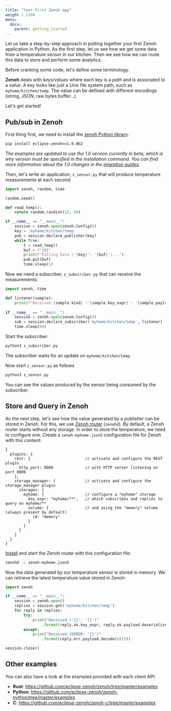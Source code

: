 ```yaml
---
title: "Your first Zenoh app"
weight : 2100
menu:
  docs:
    parent: getting_started
---
```


Let us take a step-by-step approach in putting together your first Zenoh application in Python.
As the first step, let us see how we get some data from a temperature sensor in our kitchen.
Then we see how we can route this data to store and perform some analytics.

Before cranking some code, let's define some terminology. 

<b>Zenoh</b> deals with <i>keys/values</i> where each key is a <i>path</i> and is associated to a <i>value</i>. A key looks like just a Unix file system path, such as ```myhome/kitchen/temp```. The value can be defined with different
encodings (string, JSON, raw bytes buffer...). 
<!-- To query the values stored by Zenoh, we use <i>selectors</i>. As the name suggest, a <i>selector</i> can use wildcards, such as <b>*</b> and <b>**</b> to represent a set of paths, such as, ```myhome/*/temp```. -->

Let's get started!

## Pub/sub in Zenoh

First thing first, we need to install the [zenoh Python library](https://github.com/eclipse-zenoh/zenoh-python).
```bash
pip install eclipse-zenoh==1.0.0b2
```
*The examples are updated to use the 1.0 version currently in beta, which is why version must be specified in the installation command. You can find more information about the 1.0 changes in the [migration guides](https://zenoh.io/docs/migration_1.0/concepts/).*

Then, let's write an application, `z_sensor.py` that will produce temperature measurements at each second:

```python
import zenoh, random, time

random.seed()

def read_temp():
    return random.randint(15, 30)

if __name__ == "__main__":
    session = zenoh.open(zenoh.Config())
    key = 'myhome/kitchen/temp'
    pub = session.declare_publisher(key)
    while True:
        t = read_temp()
        buf = f"{t}"
        print(f"Putting Data ('{key}': '{buf}')...")
        pub.put(buf)
        time.sleep(1)
```

Now we need a subscriber, `z_subscriber.py` that can receive the measurements:

```python
import zenoh, time

def listener(sample):
    print(f"Received {sample.kind} ('{sample.key_expr}': '{sample.payload.deserialize(str)}')")
    
if __name__ == "__main__":
    session = zenoh.open(zenoh.Config())
    sub = session.declare_subscriber('myhome/kitchen/temp', listener)
    time.sleep(60)
```

Start the subscriber:
```bash
python3 z_subscriber.py
```
The subscriber waits for an update on `myhome/kitchen/temp`.
 
Now start `z_sensor.py` as follows
```bash
python3 z_sensor.py
```

You can see the values produced by the sensor being consumed by the subscriber.

## Store and Query in Zenoh

As the next step, let's see how the value generated by a publisher can be stored in Zenoh.
For this, we use [Zenoh router](../installation) (`zenohd`). 
By default, a Zenoh router starts without any storage. In order to store the temperature, we need to configure one.
Create a `zenoh-myhome.json5` configuration file for Zenoh with this content:
```json5
{
  plugins: {
    rest: {                        // activate and configure the REST plugin
      http_port: 8000              // with HTTP server listening on port 8000
    },
    storage_manager: {             // activate and configure the storage_manager plugin
      storages: {
        myhome: {                  // configure a "myhome" storage
          key_expr: "myhome/**",   // which subscribes and replies to query on myhome/**
          volume: {                // and using the "memory" volume (always present by default)
            id: "memory"
          }
        }
      }
    }
  }
}
```

[Install](../installation) and start the Zenoh router with this configuration file:

```bash
zenohd -c zenoh-myhome.json5
```

Now the data generated by our temperature sensor is stored in memory. 
We can retrieve the latest temperature value stored in Zenoh:

```python
import zenoh

if __name__ == "__main__":
    session = zenoh.open()
    replies = session.get('myhome/kitchen/temp')
    for reply in replies:
        try:
            print("Received ('{}': '{}')"
                .format(reply.ok.key_expr, reply.ok.payload.deserialize(str)))
        except:
            print("Received (ERROR: '{}')"
                .format(reply.err.payload.decode(str)))

session.close()
```
## Other examples

You can also have a look at the examples provided with each client API:

 - **Rust**: https://github.com/eclipse-zenoh/zenoh/tree/master/examples
 - **Python**: https://github.com/eclipse-zenoh/zenoh-python/tree/master/examples
 - **C**: https://github.com/eclipse-zenoh/zenoh-c/tree/master/examples

